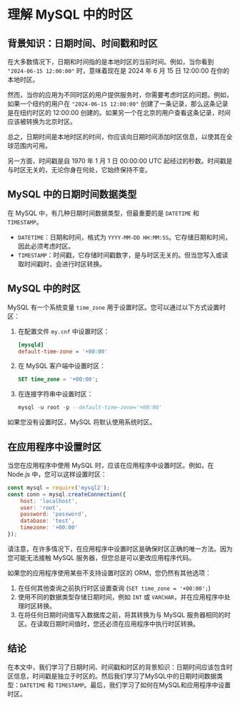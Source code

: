 # 理解 MySQL 中的时区

## 背景知识：日期时间、时间戳和时区

在大多数情况下，日期和时间指的是本地时区的当前时间。例如，当你看到 `"2024-06-15 12:00:00"` 时，意味着现在是 2024 年 6 月 15 日 12:00:00 在你的本地时区。

然而，当你的应用为不同时区的用户提供服务时，你需要考虑时区的问题。例如，如果一个纽约的用户在 `"2024-06-15 12:00:00"` 创建了一条记录，那么这条记录是在纽约时区的 12:00:00 创建的。如果另一个在北京的用户查看这条记录，时间应该被转换为北京时区。

总之，日期时间是本地时区的时间，你应该向日期时间添加时区信息，以使其在全球范围内可用。

另一方面，时间戳是自 1970 年 1 月 1 日 00:00:00 UTC 起经过的秒数。时间戳是与时区无关的，无论你身在何处，它始终保持不变。

## MySQL 中的日期时间数据类型

在 MySQL 中，有几种日期时间数据类型，但最重要的是 `DATETIME` 和 `TIMESTAMP`。

- `DATETIME`：日期和时间，格式为 `YYYY-MM-DD HH:MM:SS`。它存储日期和时间，因此必须考虑时区。
- `TIMESTAMP`：时间戳，它存储时间戳数字，是与时区无关的。但当您写入或读取时间戳时，会进行时区转换。

## MySQL 中的时区

MySQL 有一个系统变量 `time_zone` 用于设置时区。您可以通过以下方式设置时区：

1. 在配置文件 `my.cnf` 中设置时区：

    ```ini
    [mysqld]
    default-time-zone = '+00:00'
    ```

2. 在 MySQL 客户端中设置时区：

    ```sql
    SET time_zone = '+00:00';
    ```

3. 在连接字符串中设置时区：

    ```sql
    mysql -u root -p --default-time-zone='+00:00'
    ```

如果您没有设置时区，MySQL 将默认使用系统时区。

## 在应用程序中设置时区

当您在应用程序中使用 MySQL 时，应该在应用程序中设置时区。例如，在 Node.js 中，您可以这样设置时区：

```javascript
const mysql = require('mysql2');
const conn = mysql.createConnection({
    host: 'localhost',
    user: 'root',
    password: 'password',
    database: 'test',
    timezone: '+00:00'
});
```

请注意，在许多情况下，在应用程序中设置时区是确保时区正确的唯一方法。因为您可能无法接触 MySQL 服务器，但您总是可以更改应用程序代码。

如果您的应用程序使用某些不支持设置时区的 ORM，您仍然有其他选项：

1. 在任何其他查询之前执行时区设置查询 (`SET time_zone = '+00:00';`)
2. 使用不同的数据类型存储日期时间，例如 `INT` 或 `VARCHAR`，并在应用程序中处理时区转换。
3. 在将任何日期时间值写入数据库之前，将其转换为与 MySQL 服务器相同的时区。在读取日期时间值时，您还必须在应用程序中执行时区转换。

## 结论

在本文中，我们学习了日期时间、时间戳和时区的背景知识：日期时间应该包含时区信息，时间戳是独立于时区的。然后我们学习了MySQL中的日期时间数据类型：`DATETIME` 和 `TIMESTAMP`。最后，我们学习了如何在MySQL和应用程序中设置时区。